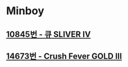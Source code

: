 # Minboy
## [10845번 - 큐 SLIVER IV](https://www.acmicpc.net/problem/10845)
## [14673번 - Crush Fever GOLD III](https://www.acmicpc.net/problem/14673)